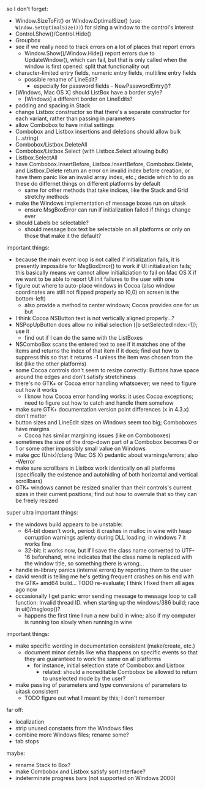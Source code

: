 so I don't forget:
- Window.SizeToFit() or WIndow.OptimalSize() (use: `Window.SetOptimalSize())`) for sizing a window to the control's interest
- Control.Show()/Control.Hide()
- Groupbox
- see if we really need to track errors on a lot of places that report errors
	- Window.Show()/Window.Hide() report errors due to UpdateWindow(), which can fail, but that is only called when the window is first opened: split that functionality out
- character-limited entry fields, numeric entry fields, multiline entry fields
	- possible rename of LineEdit?
		- especially for password fields - NewPasswordEntry()?
- [Windows, Mac OS X] should ListBox have a border style?
	- [Windows] a different border on LineEdits?
- padding and spacing in Stack
- change Listbox constructor so that there's a separate constructor for each variant, rather than passing in parameters
- allow Combobox to have initial settings
- Combobox and Listbox insertions and deletions should allow bulk (...string)
- Combobox/Listbox.DeleteAll
- Combobox/Listbox.Select (with Listbox.Select allowing bulk)
- Listbox.SelectAll
- have Combobox.InsertBefore, Listbox.InsertBefore, Combobox.Delete, and Listbox.Delete return an error on invalid index before creation, or have them panic like an invalid array index, etc.; decide which to do as these do differnet things on different platforms by default
	- same for other methods that take indices, like the Stack and Grid stretchy methods
- make the Windows implementation of message boxes run on uitask
	- ensure MsgBoxError can run if initialization failed if things change ever
- should Labels be selectable?
	- should message box text be selectable on all platforms or only on those that make it the default?

important things:
- because the main event loop is not called if initialization fails, it is presently impossible for MsgBoxError() to work if UI initialization fails; this basically means we cannot allow initializiation to fail on Mac OS X if we want to be able to report UI init failures to the user with one
- figure out where to auto-place windows in Cocoa (also window coordinates are still not flipped properly so (0,0) on screen is the bottom-left)
	- also provide a method to center windows; Cocoa provides one for us but
- I think Cocoa NSButton text is not vertically aligned properly...?
- NSPopUpButton does allow no initial selection ([b setSelectedIndex:-1]); use it
	- find out if I can do the same with the ListBoxes
- NSComboBox scans the entered text to see if it matches one of the items and returns the index of that item if it does; find out how to suppress this so that it returns -1 unless the item was chosen from the list (like the other platforms)
- some Cocoa controls don't seem to resize correctly: Buttons have space around the edges and don't satisfy stretchiness
- there's no GTK+ or Cocoa error handling whatsoever; we need to figure out how it works
	- I know how Cocoa error handling works: it uses Cocoa exceptions; need to figure out how to catch and handle them somehow
- make sure GTK+ documentation version point differences (x in 4.3.x) don't matter
- button sizes and LineEdit sizes on Windows seem too big; Comboboxes have margins
	- Cocoa has similar margining issues (like on Comboboxes)
- sometimes the size of the drop-down part of a Combobox becomes 0 or 1 or some other impossibly small value on Windows
- make gcc (Unix)/clang (Mac OS X) pedantic about warnings/errors; also -Werror
- make sure scrollbars in Listbox work identically on all platforms (specifically the existence and autohiding of both horizontal and vertical scrollbars)
- GTK+ windows cannot be resized smaller than their controls's current sizes in their current positions; find out how to overrule that so they can be freely resized

super ultra important things:
- the windows build appears to be unstable:
	- 64-bit doesn't work, period: it crashes in malloc in wine with heap corruption warnings aplenty during DLL loading; in windows 7 it works fine
	- 32-bit: it works now, but if I save the class name converted to UTF-16 beforehand, wine indicates that the class name is replaced with the window title, so something there is wrong...
- handle in-library panics (internal errors) by reporting them to the user
- david wendt is telling me he's getting frequent crashes on his end with the GTK+ amd64 build...
	TODO re-evaluate; I think I fixed them all ages ago now
- occasionally I get
		panic: error sending message to message loop to call function: Invalid thread ID.
	when starting up the windows/386 build; race in ui()/msgloop()?
	- happens the first time I run a new build in wine; also if my computer is running too slowly when running in wine

important things:
- make specific wording in documentation consistent (make/create, etc.)
	- document minor details like wha thappens on specific events so that they are guaranteed to work the same on all platforms
		- for instance, initial selection state of Combobox and Listbox
			- related: should a noneditable Combobox be allowed to return to unselected mode by the user?
- make passing of parameters and type conversions of parameters to uitask consistent
	- TODO figure out what I meant by this; I don't remember

far off:
- localization
- strip unused constants from the Windows files
- combine more Windows files; rename some?
- tab stops

maybe:
- rename Stack to Box?
- make Combobox and Listbox satisfy sort.Interface?
- indeterminate progress bars (not supported on Windows 2000)
